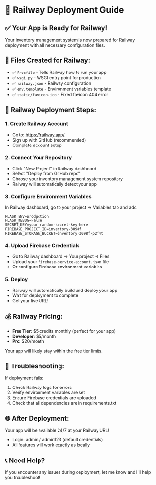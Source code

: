 # 🚂 Railway Deployment Guide

## ✅ **Your App is Ready for Railway!**

Your inventory management system is now prepared for Railway deployment with all necessary configuration files.

## 📁 **Files Created for Railway:**

- ✅ `Procfile` - Tells Railway how to run your app
- ✅ `wsgi.py` - WSGI entry point for production
- ✅ `railway.json` - Railway configuration
- ✅ `env.template` - Environment variables template
- ✅ `static/favicon.ico` - Fixed favicon 404 error

## 🚀 **Railway Deployment Steps:**

### 1. **Create Railway Account**
- Go to: https://railway.app/
- Sign up with GitHub (recommended)
- Complete account setup

### 2. **Connect Your Repository**
- Click "New Project" in Railway dashboard
- Select "Deploy from GitHub repo"
- Choose your inventory management system repository
- Railway will automatically detect your app

### 3. **Configure Environment Variables**
In Railway dashboard, go to your project → Variables tab and add:

```
FLASK_ENV=production
FLASK_DEBUG=False
SECRET_KEY=your-random-secret-key-here
FIREBASE_PROJECT_ID=inventory-3098f
FIREBASE_STORAGE_BUCKET=inventory-3098f-p2f4t
```

### 4. **Upload Firebase Credentials**
- Go to Railway dashboard → Your project → Files
- Upload your `firebase-service-account.json` file
- Or configure Firebase environment variables

### 5. **Deploy**
- Railway will automatically build and deploy your app
- Wait for deployment to complete
- Get your live URL!

## 💰 **Railway Pricing:**

- **Free Tier**: $5 credits monthly (perfect for your app)
- **Developer**: $5/month
- **Pro**: $20/month

Your app will likely stay within the free tier limits.

## 🔧 **Troubleshooting:**

If deployment fails:
1. Check Railway logs for errors
2. Verify environment variables are set
3. Ensure Firebase credentials are uploaded
4. Check that all dependencies are in requirements.txt

## 🌐 **After Deployment:**

Your app will be available 24/7 at your Railway URL!
- Login: admin / admin123 (default credentials)
- All features will work exactly as locally

## 📞 **Need Help?**

If you encounter any issues during deployment, let me know and I'll help you troubleshoot!
